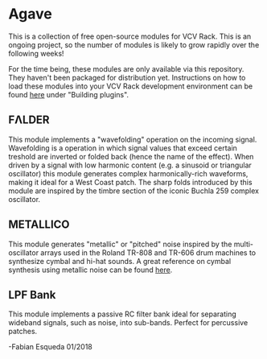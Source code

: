 # Agave

This is a collection of free open-source modules for VCV Rack. This is an ongoing project, so the number of modules is likely to grow rapidly over the following weeks!

For the time being, these modules are only available via this repository. They haven't been packaged for distribution yet. Instructions on how to load these modules into your VCV Rack development environment can be found [here](https://github.com/VCVRack/Rack) under "Building plugins".

## FΛLDER

This module implements a "wavefolding" operation on the incoming signal. Wavefolding is a operation in which signal values that exceed certain treshold are inverted or folded back (hence the name of the effect). When driven by a signal with low harmonic content (e.g. a sinusoid or triangular oscillator) this module generates complex harmonically-rich waveforms, making it ideal for a West Coast patch. The sharp folds introduced by this module are inspired by the timbre section of the iconic Buchla 259 complex oscillator.

## METALLICO

This module generates "metallic" or "pitched" noise inspired by the multi-oscillator arrays used in the Roland TR-808 and TR-606 drum machines to synthesize cymbal and hi-hat sounds. A great reference on cymbal synthesis using metallic noise can be found [here](https://web.archive.org/web/20160403120912/http://www.soundonsound.com/sos/Jul02/articles/synthsecrets0702.asp).

## LPF Bank

This module implements a passive RC filter bank ideal for separating wideband signals, such as noise, into sub-bands. Perfect for percussive patches.

-Fabian Esqueda
01/2018
